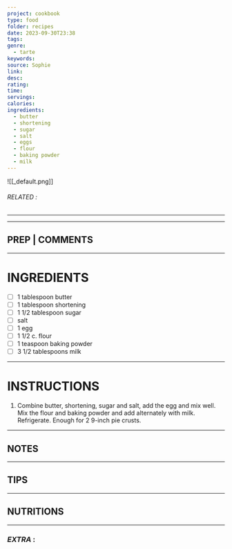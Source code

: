 ```yaml
---
project: cookbook
type: food
folder: recipes
date: 2023-09-30T23:38
tags: 
genre:
  - tarte
keywords: 
source: Sophie
link: 
desc: 
rating: 
time: 
servings: 
calories: 
ingredients:
  - butter
  - shortening
  - sugar
  - salt
  - eggs
  - flour
  - baking powder
  - milk
---
```


![[_default.png]]
###### *RELATED* : 
---


---
## PREP | COMMENTS



---
# INGREDIENTS

- [ ] 1 tablespoon butter
- [ ] 1 tablespoon shortening
- [ ] 1 1/2 tablespoon sugar
- [ ] salt
- [ ] 1 egg
- [ ] 1 1/2 c. flour
- [ ] 1 teaspoon baking powder
- [ ] 3 1/2 tablespoons milk

---
# INSTRUCTIONS

1. Combine butter, shortening, sugar and salt, add the egg and mix well. Mix the flour and baking powder and add alternately with milk. Refrigerate. Enough for 2 9-inch pie crusts.

---
## NOTES



---
## TIPS



---
## NUTRITIONS



---
### *EXTRA* :



